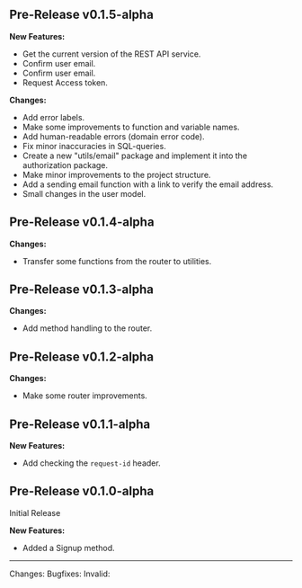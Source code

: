 ## Pre-Release v0.1.5-alpha

**New Features:**
- Get the current version of the REST API service.
- Confirm user email. 
- Confirm user email.
- Request Access token.

**Changes:**
- Add error labels.
- Make some improvements to function and variable names.
- Add human-readable errors (domain error code).
- Fix minor inaccuracies in SQL-queries.
- Create a new "utils/email" package and implement it into the authorization package.
- Make minor improvements to the project structure.
- Add a sending email function with a link to verify the email address.
- Small changes in the user model.


## Pre-Release v0.1.4-alpha

**Changes:**
- Transfer some functions from the router to utilities.

## Pre-Release v0.1.3-alpha

**Changes:**
- Add method handling to the router.

## Pre-Release v0.1.2-alpha

**Changes:**
- Make some router improvements.

## Pre-Release v0.1.1-alpha

**New Features:**
- Add checking the `request-id` header.

## Pre-Release v0.1.0-alpha

Initial Release

**New Features:**
- Added a Signup method.

---
Changes:
Bugfixes:
Invalid: